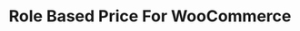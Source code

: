 ---
title: Role Based Price For WooCommerce
redirect_from:
    - /woocommerce-role-based-price/
    - /wcrbp/
    - /wp/plugins/woocommerce-role-based-price/
    - /wp/plugins/wcrbp/
redirect_to: https://wordpress.org/plugins/woocommerce-role-based-price
---